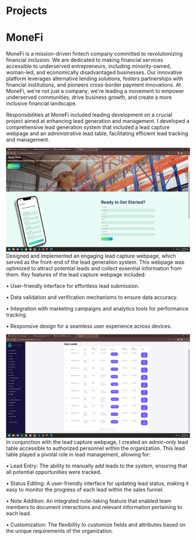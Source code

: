 # Projects

# MoneFi
MoneFi is a mission-driven fintech company committed to revolutionizing financial inclusion. We are dedicated to making financial services accessible to underserved entrepreneurs, including minority-owned, woman-led, and economically disadvantaged businesses. Our innovative platform leverages alternative lending solutions, fosters partnerships with financial institutions, and pioneers cross-border payment innovations. At MoneFi, we're not just a company; we're leading a movement to empower underserved communities, drive business growth, and create a more inclusive financial landscape.

Responsibilities at MoneFi included leading development on a crucial project aimed at enhancing lead generation and management. I developed a comprehensive lead generation system that included a lead capture webpage and an administrative lead table, facilitating efficient lead tracking and management.

![hasty-chat](https://github.com/OrionLoz/Projects/blob/main/MoneFi%20Images/UserLead%20Form.png)
Designed and implemented an engaging lead capture webpage, which served as the front-end of the lead generation system. This webpage was optimized to attract potential leads and collect essential information from them. Key features of the lead capture webpage included:

• User-friendly interface for effortless lead submission.

• Data validation and verification mechanisms to ensure data accuracy.

• Integration with marketing campaigns and analytics tools for performance tracking.

• Responsive design for a seamless user experience across devices.


![hasty-listings](https://github.com/OrionLoz/Projects/blob/main/MoneFi%20Images/UserLead%20Table.png)
In conjunction with the lead capture webpage, I created an admin-only lead table accessible to authorized personnel within the organization. This lead table played a pivotal role in lead management, allowing for:


• Lead Entry: The ability to manually add leads to the system, ensuring that all potential opportunities were tracked.

• Status Editing: A user-friendly interface for updating lead status, making it easy to monitor the progress of each lead within the sales funnel.

• Note Addition: An integrated note-taking feature that enabled team members to document interactions and relevant information pertaining to each lead.

• Customization: The flexibility to customize fields and attributes based on the unique requirements of the organization.

